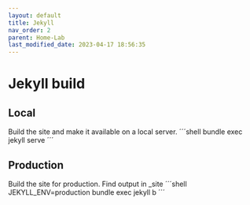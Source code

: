 ```yaml
---
layout: default
title: Jekyll
nav_order: 2
parent: Home-Lab
last_modified_date: 2023-04-17 18:56:35
---
```


# Jekyll build
## Local
Build the site and make it available on a local server.
´´´shell
bundle exec jekyll serve
´´´

## Production
Build the site for production. Find output in _site
´´´shell
JEKYLL_ENV=production bundle exec jekyll b
´´´